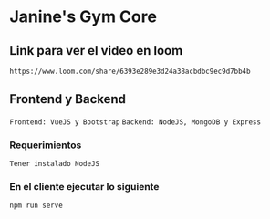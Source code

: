 # Janine's Gym Core

## Link para ver el video en loom
```
https://www.loom.com/share/6393e289e3d24a38acbdbc9ec9d7bb4b
```

## Frontend y Backend

```Frontend: VueJS y Bootstrap```
```Backend: NodeJS, MongoDB y Express```


### Requerimientos

```
Tener instalado NodeJS
```

### En el cliente ejecutar lo siguiente

```
npm run serve
```
